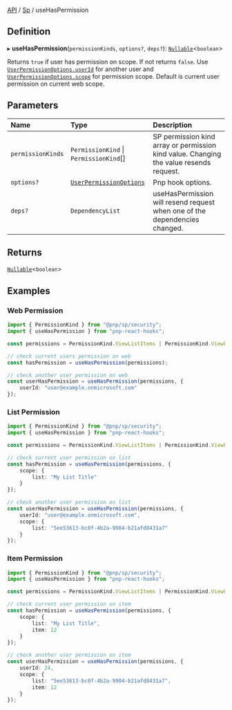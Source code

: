 [API](API/index.md) / [Sp](API/index.md#sp) / useHasPermission

## Definition

▸ **useHasPermission**(`permissionKinds`, `options?`, `deps?`): [`Nullable`](NullableT.md#nullable)<`boolean`\>

Returns `true` if user has permission on scope. If not returns `false`. Use [`UserPermissionOptions.userId`](UserPermissionOptions.md#userid) for another user and [`UserPermissionOptions.scope`](UserPermissionOptions.md#scope) for permission scope. Default is current user permission on current web scope.

## Parameters

| Name | Type | Description |
| :------ | :------ | :------ |
| `permissionKinds` | `PermissionKind` \| `PermissionKind`[] | SP permission kind array or permission kind value. Changing the value resends request. |
| `options?` | [`UserPermissionOptions`](UserPermissionOptions.md) | Pnp hook options. |
| `deps?` | `DependencyList` | useHasPermission will resend request when one of the dependencies changed. |

## Returns

[`Nullable`](NullableT.md#nullable)<`boolean`\>

## Examples

### Web Permission

```typescript
import { PermissionKind } from "@pnp/sp/security";
import { useHasPermission } from "pnp-react-hooks";

const permissions = PermissionKind.ViewListItems | PermissionKind.ViewPages

// check current users permission on web
const hasPermission = useHasPermission(permissions);

// check another user permission on web
const userHasPermission = useHasPermission(permissions, {
	userId: "user@example.onmicrosoft.com"
});
```

### List Permission

```typescript
import { PermissionKind } from "@pnp/sp/security";
import { useHasPermission } from "pnp-react-hooks";

const permissions = PermissionKind.ViewListItems | PermissionKind.ViewPages

// check current user permission on list
const hasPermission = useHasPermission(permissions, {
	scope: {
		list: "My List Title"
	}
});

// check another user permission on list
const userHasPermission = useHasPermission(permissions, {
	userId: "user@example.onmicrosoft.com",
	scope: {
		list: "5ee53613-bc0f-4b2a-9904-b21afd8431a7"
	}
});
```

### Item Permission

```typescript
import { PermissionKind } from "@pnp/sp/security";
import { useHasPermission } from "pnp-react-hooks";

const permissions = PermissionKind.ViewListItems | PermissionKind.ViewPages

// check current user permission on item
const hasPermission = useHasPermission(permissions, {
	scope: {
		list: "My List Title",
		item: 12
	}
});

// check another user permission on item
const userHasPermission = useHasPermission(permissions, {
	userId: 24,
	scope: {
		list: "5ee53613-bc0f-4b2a-9904-b21afd8431a7",
		item: 12
	}
});
```
